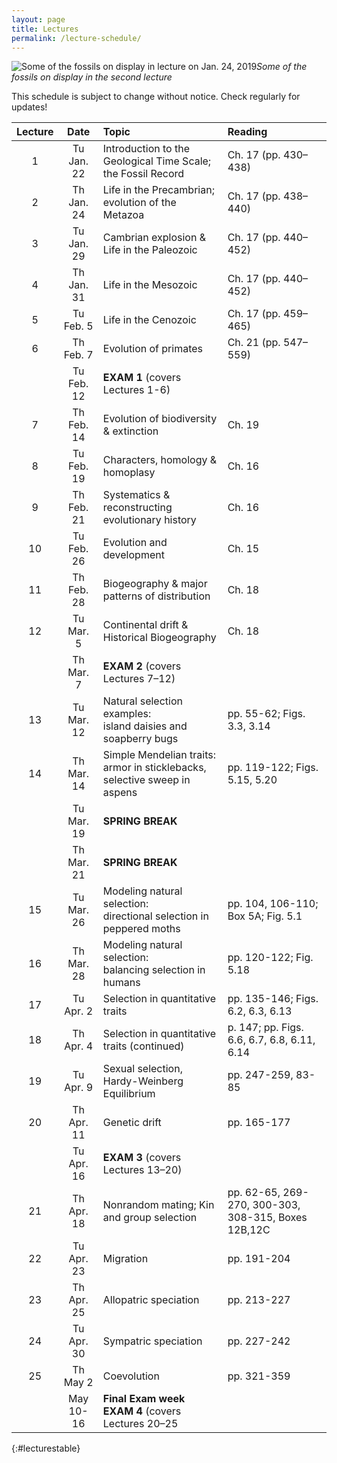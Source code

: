 ```yaml
---
layout: page
title: Lectures
permalink: /lecture-schedule/
---
```

![Some of the fossils on display in lecture on Jan. 24, 2019](../assets/img/fossil-banner.png)_Some of the fossils on display in the second lecture_

This schedule is subject to change without notice. Check regularly for updates!

Lecture |  Date      | Topic                                                             |  Reading
:-----: | :--------: | :---------------------------------------------------------------- |  :-----------------
   1    | Tu Jan. 22 | Introduction to the Geological Time Scale; the Fossil Record      |  Ch. 17 (pp. 430–438)
   2    | Th Jan. 24 | Life in the Precambrian; evolution of the Metazoa                 |  Ch. 17 (pp. 438–440)
   3    | Tu Jan. 29 | Cambrian explosion & Life in the Paleozoic                        |  Ch. 17 (pp. 440–452)
   4    | Th Jan. 31 | Life in the Mesozoic                                              |  Ch. 17 (pp. 440–452)
   5    | Tu Feb.  5 | Life in the Cenozoic                                              |  Ch. 17 (pp. 459–465)
   6    | Th Feb.  7 | Evolution of primates                                             |  Ch. 21 (pp. 547–559)
        | Tu Feb. 12 | **EXAM 1** (covers Lectures 1-6)                                  |
   7    | Th Feb. 14 | Evolution of biodiversity & extinction                            |  Ch. 19
   8    | Tu Feb. 19 | Characters, homology & homoplasy                                  |  Ch. 16
   9    | Th Feb. 21 | Systematics & reconstructing evolutionary history                 |  Ch. 16
  10    | Tu Feb. 26 | Evolution and development                                         |  Ch. 15
  11    | Th Feb. 28 | Biogeography & major patterns of distribution                     |  Ch. 18
  12    | Tu Mar.  5 | Continental drift & Historical Biogeography                       |  Ch. 18
        | Th Mar.  7 | **EXAM 2** (covers Lectures 7–12)                                 |
  13    | Tu Mar. 12 | Natural selection examples:<br/>island daisies and soapberry bugs              |  pp. 55-62; Figs. 3.3, 3.14
  14    | Th Mar. 14 | Simple Mendelian traits:<br/>armor in sticklebacks, selective sweep in aspens |  pp. 119-122; Figs. 5.15, 5.20
        | Tu Mar. 19 | **SPRING BREAK**                                                  |
        | Th Mar. 21 | **SPRING BREAK**                                                  |
  15    | Tu Mar. 26 | Modeling natural selection:<br/>directional selection in peppered moths |  pp. 104, 106-110; Box 5A; Fig. 5.1
  16    | Th Mar. 28 | Modeling natural selection:<br/>balancing selection in humans     |  pp. 120-122; Fig. 5.18
  17    | Tu Apr.  2 | Selection in quantitative traits                                  |  pp. 135-146; Figs. 6.2, 6.3, 6.13
  18    | Th Apr.  4 | Selection in quantitative traits (continued)                      |  p. 147; pp. Figs. 6.6, 6.7, 6.8, 6.11, 6.14
  19    | Tu Apr.  9 | Sexual selection, Hardy-Weinberg Equilibrium                      |  pp. 247-259, 83-85
  20    | Th Apr. 11 | Genetic drift                                                     |  pp. 165-177
        | Tu Apr. 16 | **EXAM 3**  (covers Lectures 13–20)                               |
  21    | Th Apr. 18 | Nonrandom mating; Kin and group selection                         |  pp. 62-65, 269-270, 300-303, 308-315, Boxes 12B,12C
  22    | Tu Apr. 23 | Migration                                                         |  pp. 191-204
  23    | Th Apr. 25 | Allopatric speciation                                             |  pp. 213-227
  24    | Tu Apr. 30 | Sympatric speciation                                              |  pp. 227-242
  25    | Th May   2 | Coevolution                                                       |  pp. 321-359
        | May 10-16  | **Final Exam week EXAM 4** (covers Lectures 20–25                 |
{:#lecturestable}
